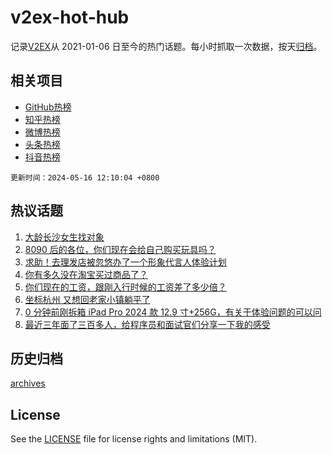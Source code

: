 # v2ex-hot-hub

 记录[V2EX](https://www.v2ex.com/)从 2021-01-06 日至今的热门话题。每小时抓取一次数据，按天[归档](archives)。
 
 ## 相关项目

- [GitHub热榜](https://github.com/lonnyzhang423/github-hot-hub)
- [知乎热榜](https://github.com/lonnyzhang423/zhihu-hot-hub)
- [微博热榜](https://github.com/lonnyzhang423/weibo-hot-hub)
- [头条热榜](https://github.com/lonnyzhang423/toutiao-hot-hub)
- [抖音热榜](https://github.com/lonnyzhang423/douyin-hot-hub)


 `更新时间：2024-05-16 12:10:04 +0800`

## 热议话题

1. [大龄长沙女生找对象](https://www.v2ex.com/t/1040998)
1. [8090 后的各位，你们现在会给自己购买玩具吗？](https://www.v2ex.com/t/1041178)
1. [求助！去理发店被忽悠办了一个形象代言人体验计划](https://www.v2ex.com/t/1041046)
1. [你有多久没在淘宝买过商品了？](https://www.v2ex.com/t/1040955)
1. [你们现在的工资，跟刚入行时候的工资差了多少倍？](https://www.v2ex.com/t/1041194)
1. [坐标杭州 又想回老家小镇躺平了](https://www.v2ex.com/t/1041037)
1. [0 分钟前刚拆箱 iPad Pro 2024 款 12.9 寸+256G，有关于体验问题的可以问](https://www.v2ex.com/t/1041079)
1. [最近三年面了三百多人，给程序员和面试官们分享一下我的感受](https://www.v2ex.com/t/1041029)

## 历史归档

[archives](archives)

## License

See the [LICENSE](LICENSE) file for license rights and limitations (MIT).
